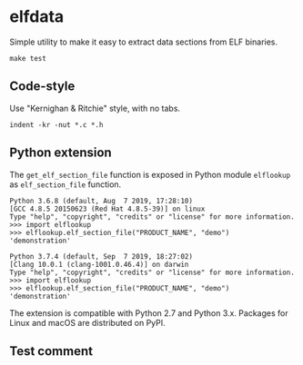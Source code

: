 # elfdata

Simple utility to make it easy to extract data sections from ELF binaries.

    make test

## Code-style

Use "Kernighan & Ritchie" style, with no tabs.

    indent -kr -nut *.c *.h

## Python extension

The `get_elf_section_file` function is exposed in Python module `elflookup` as
`elf_section_file` function.

    Python 3.6.8 (default, Aug  7 2019, 17:28:10) 
    [GCC 4.8.5 20150623 (Red Hat 4.8.5-39)] on linux
    Type "help", "copyright", "credits" or "license" for more information.
    >>> import elflookup
    >>> elflookup.elf_section_file("PRODUCT_NAME", "demo")
    'demonstration'

    Python 3.7.4 (default, Sep  7 2019, 18:27:02) 
    [Clang 10.0.1 (clang-1001.0.46.4)] on darwin
    Type "help", "copyright", "credits" or "license" for more information.
    >>> import elflookup
    >>> elflookup.elf_section_file("PRODUCT_NAME", "demo")
    'demonstration'

The extension is compatible with Python 2.7 and Python 3.x. Packages for Linux
and macOS are distributed on PyPI.

## Test comment
